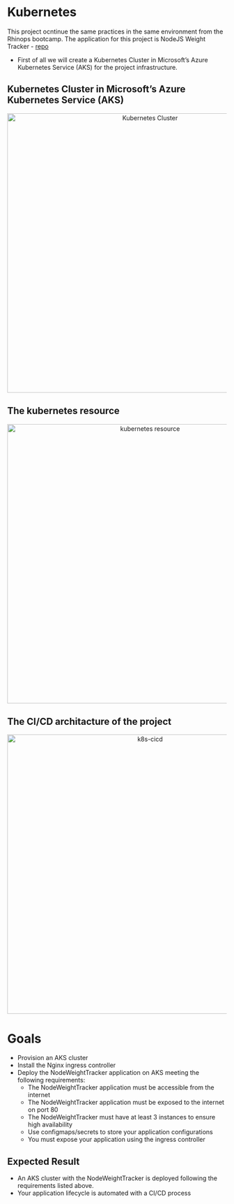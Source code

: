 # Kubernetes

This project ocntinue the same practices in the same environment from the Rhinops bootcamp.
The application for this project is NodeJS Weight Tracker - [repo](https://github.com/MatanTal2/bootcamp-app)


* First of all we will create a Kubernetes Cluster in Microsoft’s Azure Kubernetes Service (AKS) for the project infrastructure.
## Kubernetes Cluster in Microsoft’s Azure Kubernetes Service (AKS)

<p align="center">
<img width="640" alt="Kubernetes Cluster" src=https://user-images.githubusercontent.com/71608579/142842827-be399f64-cfdc-4b81-9dc5-ddfb381a59d1.png />
<p/>

## The kubernetes resource

<p align="center">
<img width="640" alt="kubernetes resource" src=https://user-images.githubusercontent.com/71608579/142843057-8234138f-8000-4370-aad7-d1df9907b4e9.png />
<p/>

## The CI/CD architacture of the project

<p align="center">
<img width="640" alt="k8s-cicd" src="https://user-images.githubusercontent.com/71608579/142842898-1d014d86-883f-4d13-9dc6-4c23d3c41d22.png">
<p/>

# Goals
* Provision an AKS cluster
* Install the Nginx ingress controller
* Deploy the NodeWeightTracker application on AKS meeting the following requirements:
  * The NodeWeightTracker application must be accessible from the internet
  * The NodeWeightTracker application must be exposed to the internet on port 80
  * The NodeWeightTracker must have at least 3 instances to ensure high availability
  * Use configmaps/secrets to store your application configurations
  * You must expose your application using the ingress controller

## Expected Result
* An AKS cluster with the NodeWeightTracker is deployed following the requirements listed above.
* Your application lifecycle is automated with a CI/CD process

